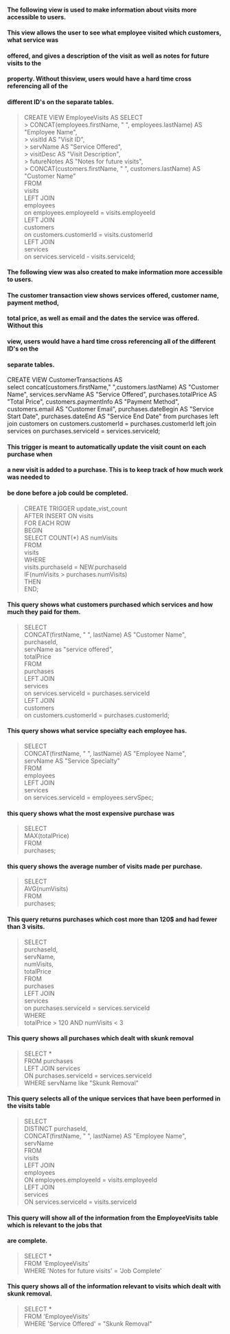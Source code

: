 

#### The following view is used to make information about visits more accessible to users.
#### This view allows the user to see what employee visited which customers, what service was
#### offered, and gives a description of the visit as well as notes for future visits to the
#### property. Without thisview, users would have a hard time cross referencing all of the 
#### different ID's on the separate tables.

>CREATE VIEW EmployeeVisits AS
>  SELECT  
	> CONCAT(employees.firstName, " ", employees.lastName) AS "Employee Name",  
	> visitId AS "Visit ID",  
	> servName AS "Service Offered",  
	> visitDesc AS "Visit Description",  
	> futureNotes AS "Notes for future visits",  
	> CONCAT(customers.firstName, " ", customers.lastName) AS "Customer Name"  
>  FROM  
>    visits  
>    LEFT JOIN  
>      employees  
>      on employees.employeeId = visits.employeeId  
>    LEFT JOIN   
>      customers  
>      on customers.customerId = visits.customerId  
>    LEFT JOIN  
>      services  
>      on services.serviceId - visits.serviceId;  

#### The following view was also created to make information more accessible to users.
#### The customer transaction view shows services offered, customer name, payment method,
#### total price, as well as email and the dates the service was offered. Without this
#### view, users would have a hard time cross referencing all of the different ID's on the
#### separate tables.

CREATE VIEW CustomerTransactions AS  
	select 
	concat(customers.firstName," ",customers.lastName) AS "Customer Name",
	services.servName AS "Service Offered",
	purchases.totalPrice AS "Total Price",
	customers.paymentInfo AS "Payment Method",
	customers.email AS "Customer Email",
	purchases.dateBegin AS "Service Start Date",
	purchases.dateEnd AS "Service End Date"
	from purchases
	left join customers 
		on customers.customerId = purchases.customerId 
	left join services
		on purchases.serviceId = services.serviceId;

#### This trigger is meant to automatically update the visit count on each purchase when
#### a new visit is added to a purchase. This is to keep track of how much work was needed to
#### be done before a job could be completed.

> CREATE TRIGGER update_vist_count  
>	    AFTER INSERT ON visits  
>    	FOR EACH ROW  
>        BEGIN  
>            SELECT COUNT(*) AS numVisits   
>                FROM  
>                   visits  
>                WHERE  
>                   visits.purchaseId = NEW.purchaseId  
>         	IF(numVisits > purchases.numVisits)  
>            THEN  
>    	 END;  



#### This query shows what customers purchased which services and how much they paid for them.

>   SELECT  
>	CONCAT(firstName, " ", lastName) AS "Customer Name",  
>    purchaseId,  
>    servName as "service offered",  
>    totalPrice  
>    FROM  
>    	purchases  
>    LEFT JOIN  
>    	services  
>        on services.serviceId = purchases.serviceId  
>    LEFT JOIN  
>    	customers  
>        on customers.customerId = purchases.customerId;	  


#### This query shows what service specialty each employee has.

> SELECT  
>	CONCAT(firstName, " ", lastName) AS "Employee Name",  
>    servName AS "Service Specialty"  
>    FROM  
>    	employees  
>    LEFT JOIN  
>    	services  
>        on services.serviceId = employees.servSpec;  


#### this query shows what the most expensive purchase was

> SELECT  
>	MAX(totalPrice)  
>    FROM  
>    	purchases;  

#### this query shows the average number of visits made per purchase.

> SELECT  
>	AVG(numVisits)  
>   FROM  
>	purchases;  

#### This query returns purchases which cost more than 120$ and had fewer than 3 visits.

>SELECT  
>	purchaseId,  
>    servName,  
>    numVisits,  
>    totalPrice  
>FROM  
>	purchases  
>LEFT JOIN  
>	services  
>   on purchases.serviceId = services.serviceId  
>WHERE  
>	totalPrice > 120 AND numVisits < 3  

#### This query shows all purchases which dealt with skunk removal

>SELECT *  
>FROM purchases  
>LEFT JOIN services  
>ON purchases.serviceId = services.serviceId  
>WHERE servName like "Skunk Removal"  


#### This query selects all of the unique services that have been performed in the visits table
>SELECT  
>	DISTINCT purchaseId,  
>   CONCAT(firstName, " ", lastName) AS "Employee Name",  
>    servName  
>FROM  
>	visits  
>LEFT JOIN  
>	employees  
>    ON employees.employeeId = visits.employeeId  
>LEFT JOIN  
>	services  
>    ON services.serviceId = visits.serviceId  



#### This query will show all of the information from the EmployeeVisits table which is relevant to the jobs that
#### are complete.

>SELECT *  
>FROM 'EmployeeVisits'  
>WHERE 'Notes for future visits' = 'Job Complete'  


#### This query shows all of the information relevant to visits which dealt with skunk removal.

>SELECT *  
>FROM 'EmployeeVisits'  
>WHERE 'Service Offered' = "Skunk Removal"  
 

	
